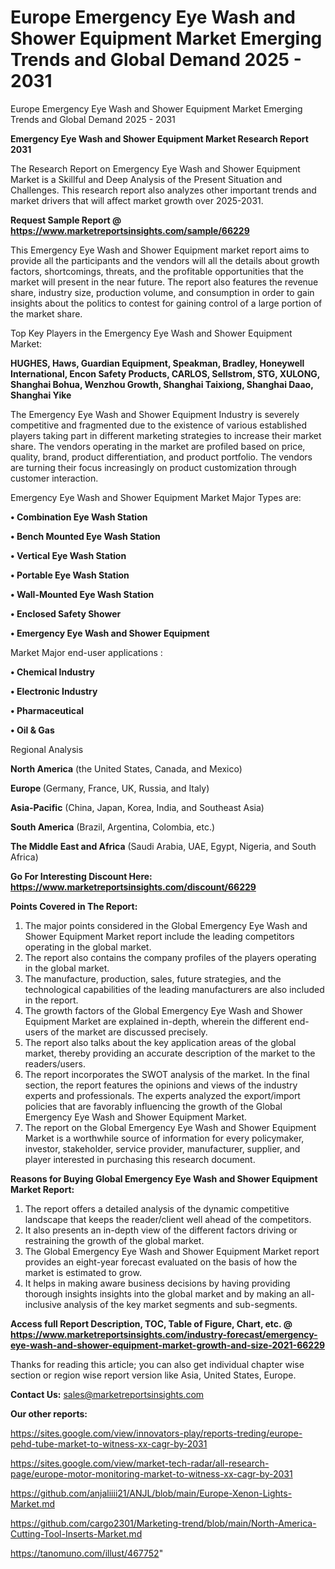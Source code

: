 # Europe Emergency Eye Wash and Shower Equipment Market Emerging Trends and Global Demand 2025 - 2031
Europe Emergency Eye Wash and Shower Equipment Market Emerging Trends and Global Demand 2025 - 2031

<strong>Emergency Eye Wash and Shower Equipment Market Research Report 2031</strong>

The Research Report on Emergency Eye Wash and Shower Equipment Market is a Skillful and Deep Analysis of the Present Situation and Challenges. This research report also analyzes other important trends and market drivers that will affect market growth over 2025-2031.

<strong>Request Sample Report @ <a href=https://www.marketreportsinsights.com/sample/66229>https://www.marketreportsinsights.com/sample/66229</a></strong>

This Emergency Eye Wash and Shower Equipment market report aims to provide all the participants and the vendors will all the details about growth factors, shortcomings, threats, and the profitable opportunities that the market will present in the near future. The report also features the revenue share, industry size, production volume, and consumption in order to gain insights about the politics to contest for gaining control of a large portion of the market share.

Top Key Players in the Emergency Eye Wash and Shower Equipment Market:

<strong>HUGHES, Haws, Guardian Equipment, Speakman, Bradley, Honeywell International, Encon Safety Products, CARLOS, Sellstrom, STG, XULONG, Shanghai Bohua, Wenzhou Growth, Shanghai Taixiong, Shanghai Daao, Shanghai Yike</strong>

The Emergency Eye Wash and Shower Equipment Industry is severely competitive and fragmented due to the existence of various established players taking part in different marketing strategies to increase their market share. The vendors operating in the market are profiled based on price, quality, brand, product differentiation, and product portfolio. The vendors are turning their focus increasingly on product customization through customer interaction.

Emergency Eye Wash and Shower Equipment Market Major Types are:

<strong>• Combination Eye Wash Station

• Bench Mounted Eye Wash Station

• Vertical Eye Wash Station

• Portable Eye Wash Station

• Wall-Mounted Eye Wash Station

• Enclosed Safety Shower

• Emergency Eye Wash and Shower Equipment</strong>

Market Major end-user applications :

<strong>• Chemical Industry

• Electronic Industry

• Pharmaceutical

• Oil & Gas</strong>

Regional Analysis

</u><strong><b>North America</b></strong> (the United States, Canada, and Mexico)

<strong><b>Europe </b></strong>(Germany, France, UK, Russia, and Italy)

<strong><b>Asia-Pacific</b></strong> (China, Japan, Korea, India, and Southeast Asia)

<strong><b>South America</b></strong> (Brazil, Argentina, Colombia, etc.)

<strong><b>The Middle East and Africa</b></strong> (Saudi Arabia, UAE, Egypt, Nigeria, and South Africa)

<strong>Go For Interesting Discount Here: <a href=https://www.marketreportsinsights.com/discount/66229>https://www.marketreportsinsights.com/discount/66229</a></strong>

<strong>Points Covered in The Report:</strong>
<ol>
  <li>The major points considered in the Global Emergency Eye Wash and Shower Equipment Market report include the leading competitors operating in the global market.</li>
  <li>The report also contains the company profiles of the players operating in the global market.</li>
  <li>The manufacture, production, sales, future strategies, and the technological capabilities of the leading manufacturers are also included in the report.</li>
  <li>The growth factors of the Global Emergency Eye Wash and Shower Equipment Market are explained in-depth, wherein the different end-users of the market are discussed precisely.</li>
  <li>The report also talks about the key application areas of the global market, thereby providing an accurate description of the market to the readers/users.</li>
  <li>The report incorporates the SWOT analysis of the market. In the final section, the report features the opinions and views of the industry experts and professionals. The experts analyzed the export/import policies that are favorably influencing the growth of the Global Emergency Eye Wash and Shower Equipment Market.</li>
  <li>The report on the Global Emergency Eye Wash and Shower Equipment Market is a worthwhile source of information for every policymaker, investor, stakeholder, service provider, manufacturer, supplier, and player interested in purchasing this research document.</li>
</ol>
<strong>Reasons for Buying Global Emergency Eye Wash and Shower Equipment Market Report:</strong>

<ol>
  <li>The report offers a detailed analysis of the dynamic competitive landscape that keeps the reader/client well ahead of the competitors.</li>
  <li>It also presents an in-depth view of the different factors driving or restraining the growth of the global market.</li>
  <li>The Global Emergency Eye Wash and Shower Equipment Market report provides an eight-year forecast evaluated on the basis of how the market is estimated to grow.</li>
  <li>It helps in making aware business decisions by having providing thorough insights insights into the global market and by making an all-inclusive analysis of the key market segments and sub-segments.</li>
</ol>
<strong>Access full Report Description, TOC, Table of Figure, Chart, etc. @ <a href=https://www.marketreportsinsights.com/industry-forecast/emergency-eye-wash-and-shower-equipment-market-growth-and-size-2021-66229>https://www.marketreportsinsights.com/industry-forecast/emergency-eye-wash-and-shower-equipment-market-growth-and-size-2021-66229</a></strong>


Thanks for reading this article; you can also get individual chapter wise section or region wise report version like Asia, United States, Europe.

<strong>Contact Us:</strong>
sales@marketreportsinsights.com

<strong>Our other reports:</strong>

<a href=https://sites.google.com/view/innovators-play/reports-treding/europe-pehd-tube-market-to-witness-xx-cagr-by-2031>https://sites.google.com/view/innovators-play/reports-treding/europe-pehd-tube-market-to-witness-xx-cagr-by-2031</a>

<a href=https://sites.google.com/view/market-tech-radar/all-research-page/europe-motor-monitoring-market-to-witness-xx-cagr-by-2031>https://sites.google.com/view/market-tech-radar/all-research-page/europe-motor-monitoring-market-to-witness-xx-cagr-by-2031</a>

<a href=https://github.com/anjaliiii21/ANJL/blob/main/Europe-Xenon-Lights-Market.md>https://github.com/anjaliiii21/ANJL/blob/main/Europe-Xenon-Lights-Market.md</a>

<a href=https://github.com/cargo2301/Marketing-trend/blob/main/North-America-Cutting-Tool-Inserts-Market.md>https://github.com/cargo2301/Marketing-trend/blob/main/North-America-Cutting-Tool-Inserts-Market.md</a>

<a href=https://tanomuno.com/illust/467752>https://tanomuno.com/illust/467752</a>"
